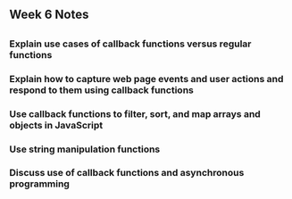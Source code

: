 ## Week 6 Notes
##
### Explain use cases of callback functions versus regular functions
### Explain how to capture web page events and user actions and respond to them using callback functions
### Use callback functions to filter, sort, and map arrays and objects in JavaScript
### Use string manipulation functions
### Discuss use of callback functions and asynchronous programming
### 

